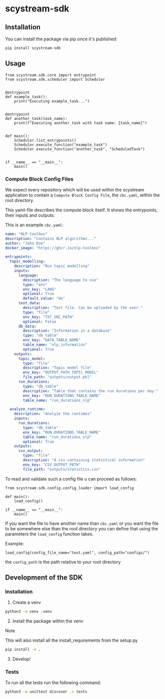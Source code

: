 # scystream-sdk

## Installation

You can install the package via pip once it's published:

```bash
pip install scystream-sdk
```

## Usage

```python3
from scystream.sdk.core import entrypoint
from scystream.sdk.scheduler import Scheduler


@entrypoint
def example_task():
    print("Executing example_task...")


@entrypoint
def another_task(task_name):
    print(f"Executing another_task with task name: {task_name}")


def main():
    Scheduler.list_entrypoints()
    Scheduler.execute_function("example_task")
    Scheduler.execute_function("another_task", "ScheduledTask")


if __name__ == "__main__":
    main()

```

### Compute Block Config Files
We expect every repository which will be used within the scystream application
to contain a `Compute Block Config File`, the `cbc.yaml`, within the root directory.

This yaml-file describes the compute block itself.
It shows the entrypoints, their inputs and outputs.

This is an example `cbc.yaml`:

```yaml
name: "NLP toolbox"
description: "Contains NLP algorithms..."
author: "John Doe"
docker_image: "https://ghcr.io/nlp-toolbox"

entrypoints:
  topic_modelling:
    description: "Run topic modelling"
    inputs:
      language:
        description: "The language to use"
        type: "env"
        env_key: "LANG"
        optional: True
        default_value: "de" 
      text_data:
        description: "Text file. Can be uploaded by the user."
        type: "file"
        env_key: "TXT_SRC_PATH"
        optional: False
      db_data:
        description: "Information in a database"
        type: "db_table"
        env_key: "DATA_TABLE_NAME"
        table_name: "nlp_information"
        optional: True
    outputs:
      topic_model:
        type: "file"
        description: "Topic model file"
        env_key: "OUTPUT_PATH_TOPIC_MODEL"
        file_path: "outputs/output.pkl"
      run_durations:
        type: "db_table"
        description: "Table that contains the run durations per day."
        env_key: "RUN_DURATIONS_TABLE_NAME"
        table_name: "run_durations_nlp"

  analyze_runtime:
    description: "Analyze the runtimes"
    inputs:
      run_durations:
        type: "db_table"
        env_key: "RUN_DURATIONS_TABLE_NAME"
        table_name: "run_durations_nlp"
        optional: True
    outputs:
      csv_output:
        type: "file"
        description: "A csv containing statistical information"
        env_key: "CSV_OUTPUT_PATH"
        file_path: "outputs/statistics.csv"
```

To read and validate such a config file u can proceed as follows:

```python3
from scystream.sdk.config.config_loader import load_config 

def main():
    load_config() 

if __name__ == "__main__":
    main()
```

If you want the file to have another name than `cbc.yaml` or you want the file to be 
somewhere else than the root directory you can define that using the parameters the
`load_config` function takes.

Example:

```python3
load_config(config_file_name="test.yaml", config_path="configs/")
```

the `config_path` is the path relative to your root directory


## Development of the SDK

### Installation

1. Create a venv

```bash
python3 -m venv .venv
```

2. Install the package within the venv 

> [!NOTE]
> This will also install all the install_requirements from the setup.py

```bash
pip install -e .
```

3. Develop!

### Tests

To run all the tests run the following command:

```bash
python3 -m unittest discover -s tests
```

